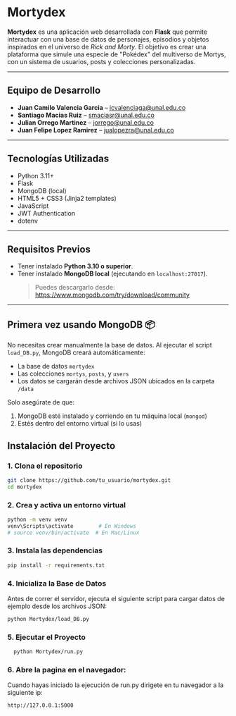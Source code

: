 # Mortydex

**Mortydex** es una aplicación web desarrollada con **Flask** que permite interactuar con una base de datos de personajes, episodios y objetos inspirados en el universo de _Rick and Morty_. El objetivo es crear una plataforma que simule una especie de "Pokédex" del multiverso de Mortys, con un sistema de usuarios, posts y colecciones personalizadas.

---

##  Equipo de Desarrollo

- **Juan Camilo Valencia Garcia** – [jcvalenciaga@unal.edu.co](mailto:jcvalenciaga@unal.edu.co)  
- **Santiago Macias Ruiz** – [smaciasr@unal.edu.co](mailto:smaciasr@unal.edu.co)  
- **Julian Orrego Martinez** – [jorrego@unal.edu.co](mailto:jorrego@unal.edu.co)  
- **Juan Felipe Lopez Ramirez** – [jualopezra@unal.edu.co](mailto:jualopezra@unal.edu.co)  

---

## Tecnologías Utilizadas

- Python 3.11+
- Flask
- MongoDB (local)
- HTML5 + CSS3 (Jinja2 templates)
- JavaScript
- JWT Authentication
- dotenv

---

## Requisitos Previos

- Tener instalado **Python 3.10 o superior**.
- Tener instalado **MongoDB local** (ejecutando en `localhost:27017`).
  > Puedes descargarlo desde: https://www.mongodb.com/try/download/community

---
## Primera vez usando MongoDB 📦

No necesitas crear manualmente la base de datos. Al ejecutar el script `load_DB.py`, MongoDB creará automáticamente:

- La base de datos `mortydex`
- Las colecciones `mortys`, `posts`, y `users`
- Los datos se cargarán desde archivos JSON ubicados en la carpeta `/data`

Solo asegúrate de que:

1. MongoDB esté instalado y corriendo en tu máquina local (`mongod`)
2. Estés dentro del entorno virtual (si lo usas)


## Instalación del Proyecto

### 1. Clona el repositorio

```bash
git clone https://github.com/tu_usuario/mortydex.git
cd mortydex
```


###  2. Crea y activa un entorno virtual
```bash
python -m venv venv
venv\Scripts\activate        # En Windows
# source venv/bin/activate  # En Mac/Linux
```
### 3. Instala las dependencias
```bash
pip install -r requirements.txt
```

### 4.  Inicializa la Base de Datos
Antes de correr el servidor, ejecuta el siguiente script para cargar datos de ejemplo desde los archivos JSON:
```bash
python Mortydex/load_DB.py
```

 ### 5. Ejecutar el Proyecto
 ```bash
   python Mortydex/run.py
```
 ### 6. Abre la pagina en el navegador:
 Cuando hayas iniciado la ejecución de run.py dirigete en tu navegador a la siguiente ip:

    http://127.0.0.1:5000